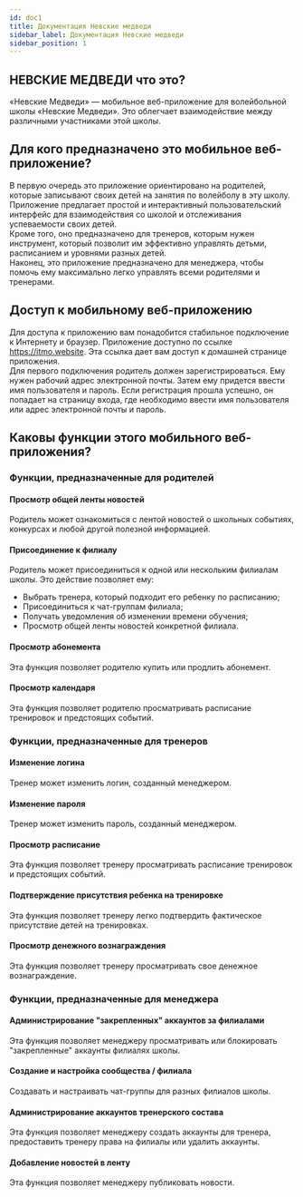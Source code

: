 ```yaml
---
id: doc1
title: Документация Невские медведи
sidebar_label: Документация Невские медведи
sidebar_position: 1
---
```

## НЕВСКИЕ МЕДВЕДИ что это?
«Невские Медведи» — мобильное веб-приложение для волейбольной школы «Невские Медведи». Это облегчает взаимодействие между различными участниками этой школы.  
## Для кого предназначено это мобильное веб-приложение?
В первую очередь это приложение ориентировано на родителей, которые записывают своих детей на занятия по волейболу в эту школу. Приложение предлагает простой и интерактивный пользовательский интерфейс для взаимодействия со школой и отслеживания успеваемости своих детей.  
Кроме того, оно предназначено для тренеров, которым нужен инструмент, который позволит им эффективно управлять детьми, расписанием и уровнями разных детей.  
Наконец, это приложение предназначено для менеджера, чтобы помочь ему максимально легко управлять всеми родителями и тренерами.
## Доступ к мобильному веб-приложению
Для доступа к приложению вам понадобится стабильное подключение к Интернету и браузер. Приложение доступно по ссылке https://itmo.website. Эта ссылка дает вам доступ к домашней странице приложения.  
Для первого подключения родитель должен зарегистрироваться. Ему нужен рабочий адрес электронной почты. Затем ему придется ввести имя пользователя и пароль. Если регистрация прошла успешно, он попадает на страницу входа, где необходимо ввести имя пользователя или адрес электронной почты и пароль.
## Каковы функции этого мобильного веб-приложения?
### Функции, предназначенные для родителей
#### Просмотр общей ленты новостей
Родитель может ознакомиться с лентой новостей о школьных событиях, конкурсах и любой другой полезной информацией.
#### Присоединение к филиалу
Родитель может присоединиться к одной или нескольким филиалам школы. Это действие позволяет ему:
* Выбрать тренера, который подходит его ребенку по расписанию;
* Присоединиться к чат-группам филиала;
* Получать уведомления об изменении времени обучения;
* Просмотр общей ленты новостей конкретной филиала.
#### Просмотр абонемента
Эта функция позволяет родителю купить или продлить абонемент.
#### Просмотр календаря
Эта функция позволяет родителю просматривать расписание тренировок и предстоящих событий.
### Функции, предназначенные для тренеров
#### Изменение логина
Тренер может изменить логин, созданный менеджером.
#### Изменение пароля
Тренер может изменить пароль, созданный менеджером.
#### Просмотр расписание
Эта функция позволяет тренеру просматривать расписание тренировок и предстоящих событий.
#### Подтверждение присутствия ребенка на тренировке
Эта функция позволяет тренеру легко подтвердить фактическое присутствие детей на тренировках.
#### Просмотр денежного вознаграждения
Эта функция позволяет тренеру просматривать свое денежное вознаграждение.
### Функции, предназначенные для менеджера
#### Администрирование "закрепленных" аккаунтов за филиалами
Эта функция позволяет менеджеру просматривать или блокировать "закрепленные" аккаунты филиалях школы.
#### Создание и настройка сообщества / филиала
Создавать и настраивать чат-группы для разных филиалов школы.
#### Администрирование аккаунтов тренерского состава
Эта функция позволяет менеджеру создать аккаунты для тренера, предоставить тренеру права на филиалы или удалить аккаунты.
#### Добавление новостей в ленту
Эта функция позволяет менеджеру публиковать новости.